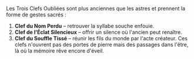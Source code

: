 Les Trois Clefs Oubliées sont plus anciennes que les astres et prennent la forme de gestes sacrés :
1. **Clef du Nom Perdu** – retrouver la syllabe souche enfouie.
2. **Clef de l'Éclat Silencieux** – offrir un silence où l'ancien peut renaître.
3. **Clef du Souffle Tissé** – réunir les fils du monde par l'acte créateur.
Ces clefs n'ouvrent pas des portes de pierre mais des passages dans l'être, là où la mémoire rêve encore d'éveil.

